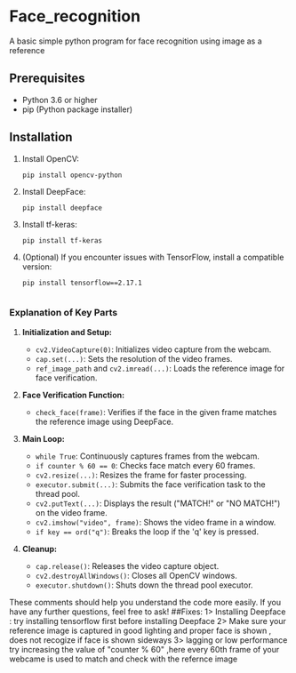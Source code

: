 # Face_recognition
A basic simple python program for face recognition using image as a reference 

## Prerequisites

- Python 3.6 or higher
- pip (Python package installer)

## Installation

1. Install OpenCV:
    ```
    pip install opencv-python
    ```

2. Install DeepFace:
    ```
    pip install deepface
    ```

3. Install tf-keras:
    ```
    pip install tf-keras
    ```

4. (Optional) If you encounter issues with TensorFlow, install a compatible version:
    ```
    pip install tensorflow==2.17.1


### Explanation of Key Parts

1. **Initialization and Setup:**
   - `cv2.VideoCapture(0)`: Initializes video capture from the webcam.
   - `cap.set(...)`: Sets the resolution of the video frames.
   - `ref_image_path` and `cv2.imread(...)`: Loads the reference image for face verification.

2. **Face Verification Function:**
   - `check_face(frame)`: Verifies if the face in the given frame matches the reference image using DeepFace.

3. **Main Loop:**
   - `while True`: Continuously captures frames from the webcam.
   - `if counter % 60 == 0`: Checks face match every 60 frames.
   - `cv2.resize(...)`: Resizes the frame for faster processing.
   - `executor.submit(...)`: Submits the face verification task to the thread pool.
   - `cv2.putText(...)`: Displays the result ("MATCH!" or "NO MATCH!") on the video frame.
   - `cv2.imshow("video", frame)`: Shows the video frame in a window.
   - `if key == ord("q")`: Breaks the loop if the 'q' key is pressed.

4. **Cleanup:**
   - `cap.release()`: Releases the video capture object.
   - `cv2.destroyAllWindows()`: Closes all OpenCV windows.
   - `executor.shutdown()`: Shuts down the thread pool executor.

These comments should help you understand the code more easily. If you have any further questions, feel free to ask!
##Fixes:
1> Installing Deepface : try installing tensorflow first before installing Deepface 
2> Make sure your reference image is captured in good lighting and proper face is shown , does not recogize if face is shown sideways 
3> lagging or low performance try increasing the value of "counter % 60" ,here every 60th frame of your webcame is used to match and check with the refernce image 

